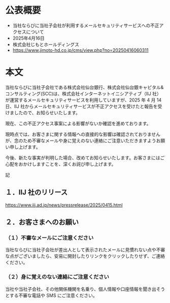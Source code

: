 # 公表概要
- 当社ならびに当社子会社が利用するメールセキュリティサービスへの不正アクセスについて
- 2025年4月16日
- 株式会社じもとホールディングス
- https://www.jimoto-hd.co.jp/cms/view.php?no=20250416060311

# 本文
当社ならびに当社子会社である株式会社仙台銀行、株式会社仙台銀キャピタル&コンサルティング(SCC)は、株式会社インターネットイニシアティブ（IIJ 社）が運営するメールセキュリティサービスを利用していますが、2025 年 4 月 14 日、IIJ 社からメールセキュリティサービスが不正アクセスを受けたと報告を受けましたので、お知らせいたします。

現在、この不正アクセス事案による影響がないか確認を進めております。

現時点では、お客さまに関する情報への直接的な影響は確認されておりませんが、念のため不審なメールや身に覚えのない連絡にご注意いただきますようお願い申し上げます。

今後、新たな事実が判明した場合、改めてお知らせいたします。お客さまにはご心配をおかけしますことを、深くお詫び申し上げます。

記

## １．IIJ 社のリリース
 https://www.iij.ad.jp/news/pressrelease/2025/0415.html

## ２．お客さまへのお願い
### （１）不審なメールにご注意ください
当社ならびに当社子会社が差出人として表示されたメールに見慣れない点や不審な点がございましたら、安易に開封したりリンクをクリックしたりせず、ご連絡ください。

### （２）身に覚えのない連絡にご注意ください
当社や当社子会社、その他関係機関を名乗り、個人情報や口座情報を聞き出そうとする不審な電話や SMS にご注意ください。

